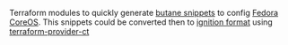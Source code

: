 Terraform modules to quickly generate [butane snippets](https://coreos.github.io/butane/) to config [Fedora CoreOS](https://docs.fedoraproject.org/en-US/fedora-coreos/). This snippets could be converted then to [ignition format](https://coreos.github.io/ignition/) using [terraform-provider-ct](https://registry.terraform.io/providers/poseidon/ct/latest/docs)
